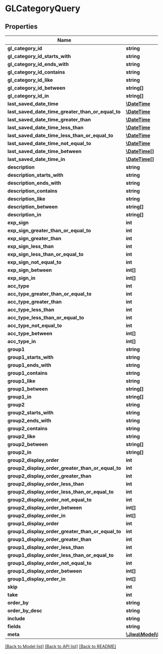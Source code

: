 # GLCategoryQuery

## Properties
Name | Type | Description | Notes
------------ | ------------- | ------------- | -------------
**gl_category_id** | **string** |  | [optional] 
**gl_category_id_starts_with** | **string** |  | [optional] 
**gl_category_id_ends_with** | **string** |  | [optional] 
**gl_category_id_contains** | **string** |  | [optional] 
**gl_category_id_like** | **string** |  | [optional] 
**gl_category_id_between** | **string[]** |  | [optional] 
**gl_category_id_in** | **string[]** |  | [optional] 
**last_saved_date_time** | [**\DateTime**](\DateTime.md) |  | [optional] 
**last_saved_date_time_greater_than_or_equal_to** | [**\DateTime**](\DateTime.md) |  | [optional] 
**last_saved_date_time_greater_than** | [**\DateTime**](\DateTime.md) |  | [optional] 
**last_saved_date_time_less_than** | [**\DateTime**](\DateTime.md) |  | [optional] 
**last_saved_date_time_less_than_or_equal_to** | [**\DateTime**](\DateTime.md) |  | [optional] 
**last_saved_date_time_not_equal_to** | [**\DateTime**](\DateTime.md) |  | [optional] 
**last_saved_date_time_between** | [**\DateTime[]**](\DateTime.md) |  | [optional] 
**last_saved_date_time_in** | [**\DateTime[]**](\DateTime.md) |  | [optional] 
**description** | **string** |  | [optional] 
**description_starts_with** | **string** |  | [optional] 
**description_ends_with** | **string** |  | [optional] 
**description_contains** | **string** |  | [optional] 
**description_like** | **string** |  | [optional] 
**description_between** | **string[]** |  | [optional] 
**description_in** | **string[]** |  | [optional] 
**exp_sign** | **int** |  | [optional] 
**exp_sign_greater_than_or_equal_to** | **int** |  | [optional] 
**exp_sign_greater_than** | **int** |  | [optional] 
**exp_sign_less_than** | **int** |  | [optional] 
**exp_sign_less_than_or_equal_to** | **int** |  | [optional] 
**exp_sign_not_equal_to** | **int** |  | [optional] 
**exp_sign_between** | **int[]** |  | [optional] 
**exp_sign_in** | **int[]** |  | [optional] 
**acc_type** | **int** |  | [optional] 
**acc_type_greater_than_or_equal_to** | **int** |  | [optional] 
**acc_type_greater_than** | **int** |  | [optional] 
**acc_type_less_than** | **int** |  | [optional] 
**acc_type_less_than_or_equal_to** | **int** |  | [optional] 
**acc_type_not_equal_to** | **int** |  | [optional] 
**acc_type_between** | **int[]** |  | [optional] 
**acc_type_in** | **int[]** |  | [optional] 
**group1** | **string** |  | [optional] 
**group1_starts_with** | **string** |  | [optional] 
**group1_ends_with** | **string** |  | [optional] 
**group1_contains** | **string** |  | [optional] 
**group1_like** | **string** |  | [optional] 
**group1_between** | **string[]** |  | [optional] 
**group1_in** | **string[]** |  | [optional] 
**group2** | **string** |  | [optional] 
**group2_starts_with** | **string** |  | [optional] 
**group2_ends_with** | **string** |  | [optional] 
**group2_contains** | **string** |  | [optional] 
**group2_like** | **string** |  | [optional] 
**group2_between** | **string[]** |  | [optional] 
**group2_in** | **string[]** |  | [optional] 
**group2_display_order** | **int** |  | [optional] 
**group2_display_order_greater_than_or_equal_to** | **int** |  | [optional] 
**group2_display_order_greater_than** | **int** |  | [optional] 
**group2_display_order_less_than** | **int** |  | [optional] 
**group2_display_order_less_than_or_equal_to** | **int** |  | [optional] 
**group2_display_order_not_equal_to** | **int** |  | [optional] 
**group2_display_order_between** | **int[]** |  | [optional] 
**group2_display_order_in** | **int[]** |  | [optional] 
**group1_display_order** | **int** |  | [optional] 
**group1_display_order_greater_than_or_equal_to** | **int** |  | [optional] 
**group1_display_order_greater_than** | **int** |  | [optional] 
**group1_display_order_less_than** | **int** |  | [optional] 
**group1_display_order_less_than_or_equal_to** | **int** |  | [optional] 
**group1_display_order_not_equal_to** | **int** |  | [optional] 
**group1_display_order_between** | **int[]** |  | [optional] 
**group1_display_order_in** | **int[]** |  | [optional] 
**skip** | **int** |  | [optional] 
**take** | **int** |  | [optional] 
**order_by** | **string** |  | [optional] 
**order_by_desc** | **string** |  | [optional] 
**include** | **string** |  | [optional] 
**fields** | **string** |  | [optional] 
**meta** | [**\Jiwa\Model\DictionaryStringString_**](DictionaryStringString_.md) |  | [optional] 

[[Back to Model list]](../README.md#documentation-for-models) [[Back to API list]](../README.md#documentation-for-api-endpoints) [[Back to README]](../README.md)


